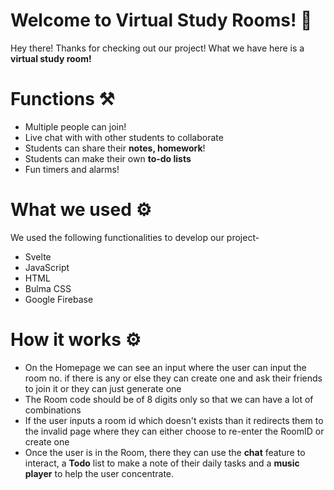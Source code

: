 # Welcome to Virtual Study Rooms! 🎉

Hey there! Thanks for checking out our project! What we have here is a **virtual study room!** 

# Functions ⚒️

 - Multiple people can join!
 - Live chat with with other students to collaborate
 - Students can share their **notes, homework**!
 - Students can make their own **to-do lists**
 - Fun timers and alarms! 

# What we used ⚙️

We used the following functionalities to develop our project-

 - Svelte
 - JavaScript
 - HTML
 - Bulma CSS
 - Google Firebase

# How it works ⚙️

 - On the Homepage we can see an input where the user can input the room no. if there is any or else they can create one and ask their friends to join it or they can just generate one
 - The Room code should be of 8 digits only so that we can have a lot of combinations
 - If the user inputs a room id which doesn't exists than it redirects them to the invalid page where they can either choose to re-enter the RoomID or create one
 - Once the user is in the Room, there they can use the **chat** feature to interact, a **Todo** list to make a note of their daily tasks and a **music player** to help the user concentrate.